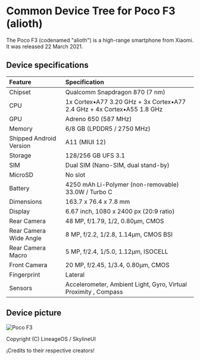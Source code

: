 # Common Device Tree for Poco F3 (alioth)

The Poco F3 (codenamed "alioth") is a high-range smartphone from Xiaomi. It was released 22 March 2021.

## Device specifications

| Feature                 | Specification                                                          |
| :---------------------- | :----------------------------------------------------------------------|
| Chipset                 | Qualcomm Snapdragon 870 (7 nm)                                         |
| CPU                     | 1x Cortex•A77 3.20 GHz + 3x Cortex•A77 2.4 GHz + 4x Cortex•A55 1.8 GHz |
| GPU                     | Adreno 650 (587 MHz)                                                   |
| Memory                  | 6/8 GB (LPDDR5 / 2750 MHz)                                             |
| Shipped Android Version | A11 (MIUI 12)                                                          |
| Storage                 | 128/256 GB UFS 3.1                                                     |
| SIM                     | Dual SIM (Nano-SIM, dual stand-by)                                     |
| MicroSD                 | No slot                                                                |
| Battery                 | 4250 mAh Li-Polymer (non-removable) 33.0W / Turbo C                    |
| Dimensions              | 163.7 x 76.4 x 7.8 mm                                                  |
| Display                 | 6.67 inch, 1080 x 2400 px (20:9 ratio)                                 |
| Rear Camera             | 48 MP, f/1.79, 1/2, 0.80µm, CMOS                                       |
| Rear Camera Wide Angle  | 8 MP, f/2.2, 1/2.8, 1.14µm, CMOS BSI                                   |
| Rear Camera Macro       | 5 MP, f/2.4, 1/5.0, 1.12µm, ISOCELL                                    |
| Front Camera            | 20 MP, f/2.45, 1/3.4, 0.80µm, CMOS                                     |
| Fingerprint             | Lateral                                                                |
| Sensors                 | Accelerometer, Ambient Light, Gyro, Virtual Proximity , Compass        |

## Device picture

![Poco F3](https://s1.eestatic.com/2021/03/22/elandroidelibre/567956232_183579931_1000x745.jpg)

Copyright (C) LineageOS / SkylineUI

¡Credits to their respective creators!
